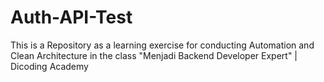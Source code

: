 # Auth-API-Test
This is a Repository as a learning exercise for conducting Automation and Clean Architecture in the class "Menjadi Backend Developer Expert" | Dicoding Academy
